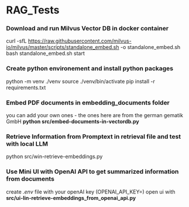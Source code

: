 # RAG_Tests

### Download and run Milvus Vector DB in docker container
curl -sfL https://raw.githubusercontent.com/milvus-io/milvus/master/scripts/standalone_embed.sh -o standalone_embed.sh
bash standalone_embed.sh start

### Create python environement and install python packages
python -m venv ./venv
source ./venv/bin/activate
pip install -r requirements.txt

### Embed PDF documents in embedding_documents folder 
you can add your own ones - the ones here are from the german gematik GmbH
**python src/embed-documents-in-vectordb.py**

### Retrieve Information from Promptext in retrieval file and test with local LLM
python src/win-retrieve-embeddings.py

### Use Mini UI with OpenAI API to get summarized information from documents
create *.env* file with your openAI key (OPENAI_API_KEY=<your key>) 
open ui with **src/ui-lin-retrieve-embeddings_from_openai_api.py**
